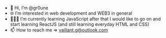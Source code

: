 - 👋 Hi, I’m @gr0une
- 🌐 I’m interested in web development and WEB3 in general
- 👨🏻‍💻 I’m currently learning JavaScript after that I would like to go on and start learning ReactJS (and still learning everyday HTML and CSS)
- 📫 How to reach me => vaillant.g@outlook.com

<!---
gregoirevaillant/gregoirevaillant is a ✨ special ✨ repository because its `README.md` (this file) appears on your GitHub profile.
You can click the Preview link to take a look at your changes.
--->

